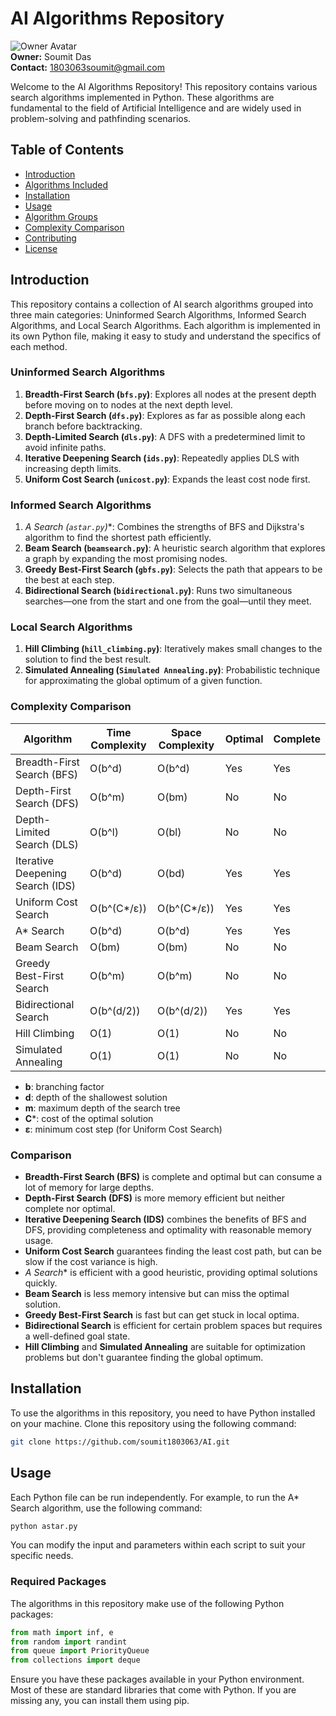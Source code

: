 # AI Algorithms Repository

![Owner Avatar](https://avatars.githubusercontent.com/u/xxx?s=200&v=4)  
**Owner:** Soumit Das  
**Contact:** [1803063soumit@gmail.com](mailto:1803063soumit@gmail.com)

Welcome to the AI Algorithms Repository! This repository contains various search algorithms implemented in Python. These algorithms are fundamental to the field of Artificial Intelligence and are widely used in problem-solving and pathfinding scenarios.

## Table of Contents

- [Introduction](#introduction)
- [Algorithms Included](#algorithms-included)
- [Installation](#installation)
- [Usage](#usage)
- [Algorithm Groups](#algorithm-groups)
- [Complexity Comparison](#complexity-comparison)
- [Contributing](#contributing)
- [License](#license)

## Introduction

This repository contains a collection of AI search algorithms grouped into three main categories: Uninformed Search Algorithms, Informed Search Algorithms, and Local Search Algorithms. Each algorithm is implemented in its own Python file, making it easy to study and understand the specifics of each method.

### Uninformed Search Algorithms

1. **Breadth-First Search (`bfs.py`)**: Explores all nodes at the present depth before moving on to nodes at the next depth level.
2. **Depth-First Search (`dfs.py`)**: Explores as far as possible along each branch before backtracking.
3. **Depth-Limited Search (`dls.py`)**: A DFS with a predetermined limit to avoid infinite paths.
4. **Iterative Deepening Search (`ids.py`)**: Repeatedly applies DLS with increasing depth limits.
5. **Uniform Cost Search (`unicost.py`)**: Expands the least cost node first.

### Informed Search Algorithms

1. **A* Search (`astar.py`)**: Combines the strengths of BFS and Dijkstra's algorithm to find the shortest path efficiently.
2. **Beam Search (`beamsearch.py`)**: A heuristic search algorithm that explores a graph by expanding the most promising nodes.
3. **Greedy Best-First Search (`gbfs.py`)**: Selects the path that appears to be the best at each step.
4. **Bidirectional Search (`bidirectional.py`)**: Runs two simultaneous searches—one from the start and one from the goal—until they meet.

### Local Search Algorithms

1. **Hill Climbing (`hill_climbing.py`)**: Iteratively makes small changes to the solution to find the best result.
2. **Simulated Annealing (`Simulated Annealing.py`)**: Probabilistic technique for approximating the global optimum of a given function.

### Complexity Comparison

| Algorithm                  | Time Complexity        | Space Complexity       | Optimal | Complete |
|----------------------------|------------------------|------------------------|---------|----------|
| Breadth-First Search (BFS) | O(b^d)                 | O(b^d)                 | Yes     | Yes      |
| Depth-First Search (DFS)   | O(b^m)                 | O(bm)                  | No      | No       |
| Depth-Limited Search (DLS) | O(b^l)                 | O(bl)                  | No      | No       |
| Iterative Deepening Search (IDS) | O(b^d)          | O(bd)                  | Yes     | Yes      |
| Uniform Cost Search        | O(b^(C*/ε))            | O(b^(C*/ε))            | Yes     | Yes      |
| A* Search                  | O(b^d)                 | O(b^d)                 | Yes     | Yes      |
| Beam Search                | O(bm)                  | O(bm)                  | No      | No       |
| Greedy Best-First Search   | O(b^m)                 | O(b^m)                 | No      | No       |
| Bidirectional Search       | O(b^(d/2))             | O(b^(d/2))             | Yes     | Yes      |
| Hill Climbing              | O(1)                   | O(1)                   | No      | No       |
| Simulated Annealing        | O(1)                   | O(1)                   | No      | No       |

- **b**: branching factor
- **d**: depth of the shallowest solution
- **m**: maximum depth of the search tree
- **C***: cost of the optimal solution
- **ε**: minimum cost step (for Uniform Cost Search)

### Comparison

- **Breadth-First Search (BFS)** is complete and optimal but can consume a lot of memory for large depths.
- **Depth-First Search (DFS)** is more memory efficient but neither complete nor optimal.
- **Iterative Deepening Search (IDS)** combines the benefits of BFS and DFS, providing completeness and optimality with reasonable memory usage.
- **Uniform Cost Search** guarantees finding the least cost path, but can be slow if the cost variance is high.
- **A* Search** is efficient with a good heuristic, providing optimal solutions quickly.
- **Beam Search** is less memory intensive but can miss the optimal solution.
- **Greedy Best-First Search** is fast but can get stuck in local optima.
- **Bidirectional Search** is efficient for certain problem spaces but requires a well-defined goal state.
- **Hill Climbing** and **Simulated Annealing** are suitable for optimization problems but don't guarantee finding the global optimum.

## Installation

To use the algorithms in this repository, you need to have Python installed on your machine. Clone this repository using the following command:

```bash
git clone https://github.com/soumit1803063/AI.git
```

## Usage

Each Python file can be run independently. For example, to run the A* Search algorithm, use the following command:

```bash
python astar.py
```

You can modify the input and parameters within each script to suit your specific needs.

### Required Packages

The algorithms in this repository make use of the following Python packages:

```python
from math import inf, e
from random import randint
from queue import PriorityQueue
from collections import deque
```

Ensure you have these packages available in your Python environment. Most of these are standard libraries that come with Python. If you are missing any, you can install them using pip.
